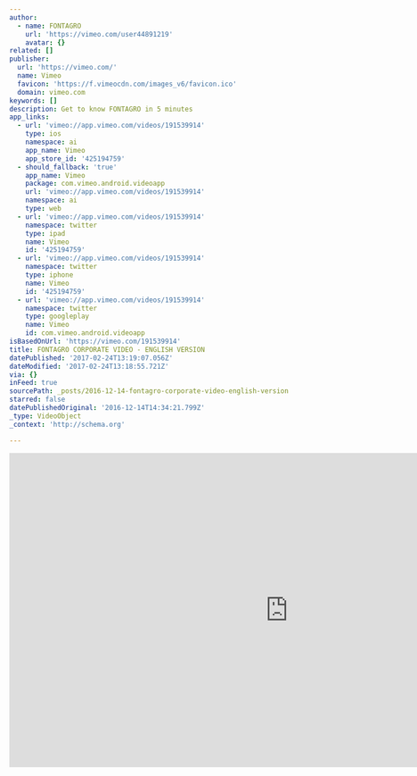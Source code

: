 ```yaml
---
author:
  - name: FONTAGRO
    url: 'https://vimeo.com/user44891219'
    avatar: {}
related: []
publisher:
  url: 'https://vimeo.com/'
  name: Vimeo
  favicon: 'https://f.vimeocdn.com/images_v6/favicon.ico'
  domain: vimeo.com
keywords: []
description: Get to know FONTAGRO in 5 minutes
app_links:
  - url: 'vimeo://app.vimeo.com/videos/191539914'
    type: ios
    namespace: ai
    app_name: Vimeo
    app_store_id: '425194759'
  - should_fallback: 'true'
    app_name: Vimeo
    package: com.vimeo.android.videoapp
    url: 'vimeo://app.vimeo.com/videos/191539914'
    namespace: ai
    type: web
  - url: 'vimeo://app.vimeo.com/videos/191539914'
    namespace: twitter
    type: ipad
    name: Vimeo
    id: '425194759'
  - url: 'vimeo://app.vimeo.com/videos/191539914'
    namespace: twitter
    type: iphone
    name: Vimeo
    id: '425194759'
  - url: 'vimeo://app.vimeo.com/videos/191539914'
    namespace: twitter
    type: googleplay
    name: Vimeo
    id: com.vimeo.android.videoapp
isBasedOnUrl: 'https://vimeo.com/191539914'
title: FONTAGRO CORPORATE VIDEO - ENGLISH VERSION
datePublished: '2017-02-24T13:19:07.056Z'
dateModified: '2017-02-24T13:18:55.721Z'
via: {}
inFeed: true
sourcePath: _posts/2016-12-14-fontagro-corporate-video-english-version.md
starred: false
datePublishedOriginal: '2016-12-14T14:34:21.799Z'
_type: VideoObject
_context: 'http://schema.org'

---
```

<iframe src="https://cdn.embedly.com/widgets/media.html?src=https%3A%2F%2Fplayer.vimeo.com%2Fvideo%2F191539914&amp;url=https%3A%2F%2Fvimeo.com%2F191539914&amp;image=https%3A%2F%2Fi.vimeocdn.com%2Fvideo%2F602590429_1280.jpg&amp;key=b7d04c9b404c499eba89ee7072e1c4f7&amp;type=text%2Fhtml&amp;schema=vimeo" width="1000" height="563" scrolling="no" frameborder="0" allowfullscreen="" style=""></iframe>